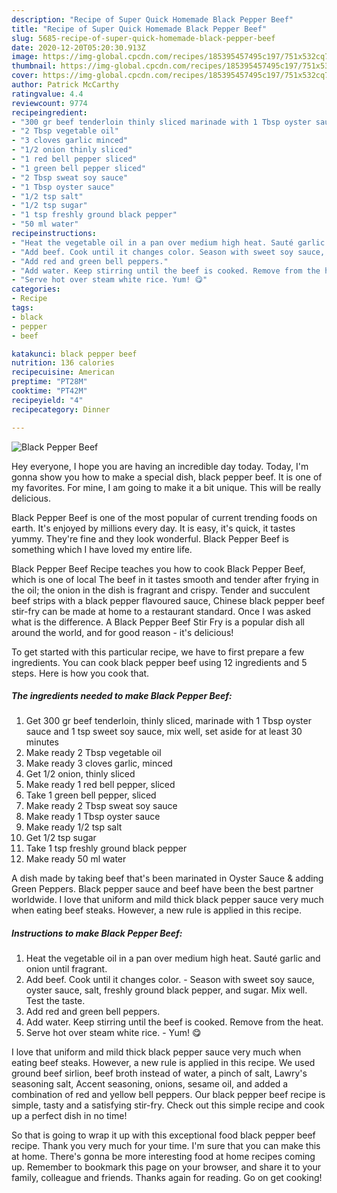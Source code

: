 ```yaml
---
description: "Recipe of Super Quick Homemade Black Pepper Beef"
title: "Recipe of Super Quick Homemade Black Pepper Beef"
slug: 5685-recipe-of-super-quick-homemade-black-pepper-beef
date: 2020-12-20T05:20:30.913Z
image: https://img-global.cpcdn.com/recipes/185395457495c197/751x532cq70/black-pepper-beef-recipe-main-photo.jpg
thumbnail: https://img-global.cpcdn.com/recipes/185395457495c197/751x532cq70/black-pepper-beef-recipe-main-photo.jpg
cover: https://img-global.cpcdn.com/recipes/185395457495c197/751x532cq70/black-pepper-beef-recipe-main-photo.jpg
author: Patrick McCarthy
ratingvalue: 4.4
reviewcount: 9774
recipeingredient:
- "300 gr beef tenderloin thinly sliced marinade with 1 Tbsp oyster sauce and 1 tsp sweet soy sauce mix well set aside for at least 30 minutes"
- "2 Tbsp vegetable oil"
- "3 cloves garlic minced"
- "1/2 onion thinly sliced"
- "1 red bell pepper sliced"
- "1 green bell pepper sliced"
- "2 Tbsp sweat soy sauce"
- "1 Tbsp oyster sauce"
- "1/2 tsp salt"
- "1/2 tsp sugar"
- "1 tsp freshly ground black pepper"
- "50 ml water"
recipeinstructions:
- "Heat the vegetable oil in a pan over medium high heat. Sauté garlic and onion until fragrant."
- "Add beef. Cook until it changes color. Season with sweet soy sauce, oyster sauce, salt, freshly ground black pepper, and sugar. Mix well. Test the taste."
- "Add red and green bell peppers."
- "Add water. Keep stirring until the beef is cooked. Remove from the heat."
- "Serve hot over steam white rice. Yum! 😋"
categories:
- Recipe
tags:
- black
- pepper
- beef

katakunci: black pepper beef 
nutrition: 136 calories
recipecuisine: American
preptime: "PT28M"
cooktime: "PT42M"
recipeyield: "4"
recipecategory: Dinner

---
```



![Black Pepper Beef](https://img-global.cpcdn.com/recipes/185395457495c197/751x532cq70/black-pepper-beef-recipe-main-photo.jpg)

Hey everyone, I hope you are having an incredible day today. Today, I'm gonna show you how to make a special dish, black pepper beef. It is one of my favorites. For mine, I am going to make it a bit unique. This will be really delicious.

Black Pepper Beef is one of the most popular of current trending foods on earth. It's enjoyed by millions every day. It is easy, it's quick, it tastes yummy. They're fine and they look wonderful. Black Pepper Beef is something which I have loved my entire life.

Black Pepper Beef Recipe teaches you how to cook Black Pepper Beef, which is one of local The beef in it tastes smooth and tender after frying in the oil; the onion in the dish is fragrant and crispy. Tender and succulent beef strips with a black pepper flavoured sauce, Chinese black pepper beef stir-fry can be made at home to a restaurant standard. Once I was asked what is the difference. A Black Pepper Beef Stir Fry is a popular dish all around the world, and for good reason - it&#39;s delicious!


To get started with this particular recipe, we have to first prepare a few ingredients. You can cook black pepper beef using 12 ingredients and 5 steps. Here is how you cook that.

<!--inarticleads1-->

##### The ingredients needed to make Black Pepper Beef:

1. Get 300 gr beef tenderloin, thinly sliced, marinade with 1 Tbsp oyster sauce and 1 tsp sweet soy sauce, mix well, set aside for at least 30 minutes
1. Make ready 2 Tbsp vegetable oil
1. Make ready 3 cloves garlic, minced
1. Get 1/2 onion, thinly sliced
1. Make ready 1 red bell pepper, sliced
1. Take 1 green bell pepper, sliced
1. Make ready 2 Tbsp sweat soy sauce
1. Make ready 1 Tbsp oyster sauce
1. Make ready 1/2 tsp salt
1. Get 1/2 tsp sugar
1. Take 1 tsp freshly ground black pepper
1. Make ready 50 ml water


A dish made by taking beef that&#39;s been marinated in Oyster Sauce &amp; adding Green Peppers. Black pepper sauce and beef have been the best partner worldwide. I love that uniform and mild thick black pepper sauce very much when eating beef steaks. However, a new rule is applied in this recipe. 

<!--inarticleads2-->

##### Instructions to make Black Pepper Beef:

1. Heat the vegetable oil in a pan over medium high heat. Sauté garlic and onion until fragrant.
1. Add beef. Cook until it changes color. - Season with sweet soy sauce, oyster sauce, salt, freshly ground black pepper, and sugar. Mix well. Test the taste.
1. Add red and green bell peppers.
1. Add water. Keep stirring until the beef is cooked. Remove from the heat.
1. Serve hot over steam white rice. - Yum! 😋


I love that uniform and mild thick black pepper sauce very much when eating beef steaks. However, a new rule is applied in this recipe. We used ground beef sirlion, beef broth instead of water, a pinch of salt, Lawry&#39;s seasoning salt, Accent seasoning, onions, sesame oil, and added a combination of red and yellow bell peppers. Our black pepper beef recipe is simple, tasty and a satisfying stir-fry. Check out this simple recipe and cook up a perfect dish in no time! 

So that is going to wrap it up with this exceptional food black pepper beef recipe. Thank you very much for your time. I'm sure that you can make this at home. There's gonna be more interesting food at home recipes coming up. Remember to bookmark this page on your browser, and share it to your family, colleague and friends. Thanks again for reading. Go on get cooking!
